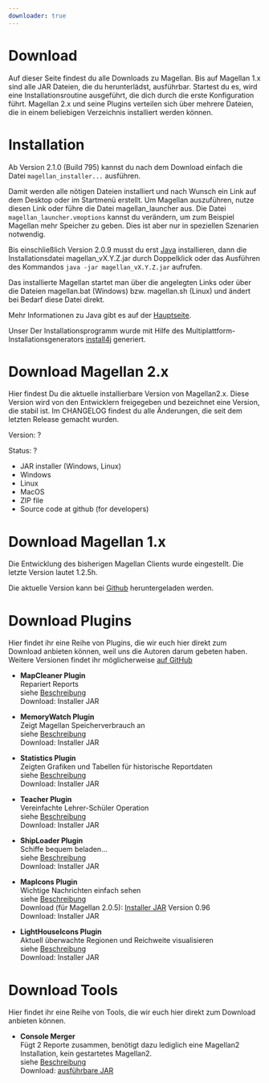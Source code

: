 ```yaml
---
downloader: true
---
```

# Download

Auf dieser Seite findest du alle Downloads zu Magellan. Bis auf Magellan 1.x sind alle JAR Dateien, die du herunterlädst, ausführbar. Startest du es, wird eine Installationsroutine ausgeführt, die dich durch die erste Konfiguration führt. Magellan 2.x und seine Plugins verteilen sich über mehrere Dateien, die in einem beliebigen Verzeichnis installiert werden können.

# Installation

Ab Version 2.1.0 (Build 795) kannst du nach dem Download einfach die Datei `magellan_installer...` ausführen.
  
Damit werden alle nötigen Dateien installiert und nach Wunsch ein Link auf dem Desktop oder im Startmenü erstellt. Um Magellan auszuführen, nutze diesen Link oder führe die Datei magellan_launcher aus. Die Datei `magellan_launcher.vmoptions` kannst du verändern, um zum Beispiel Magellan mehr Speicher zu geben. Dies ist aber nur in speziellen Szenarien notwendig.
  
Bis einschließlich Version 2.0.9 musst du erst [Java](/de/#java) installieren, dann die Installationsdatei magellan_vX.Y.Z.jar durch Doppelklick oder das Ausführen des Kommandos `java -jar magellan_vX.Y.Z.jar` aufrufen.

Das installierte Magellan startet man über die angelegten Links oder über die Dateien magellan.bat (Windows) bzw. magellan.sh (Linux) und ändert bei Bedarf diese Datei direkt.

Mehr Informationen zu Java gibt es auf der [Hauptseite](/de/#java).
  
Unser Der Installationsprogramm wurde mit Hilfe des Multiplattform-Installationsgenerators [install4j](https://www.ej-technologies.com/products/install4j/overview.html) generiert.

<a name="magellan2"></a>

# Download Magellan 2.x

Hier findest Du die aktuelle installierbare Version von Magellan2.x. Diese Version wird von den Entwicklern freigegeben und bezeichnet eine Version, die stabil ist. Im <span id="release_changelog_link">CHANGELOG</span> findest du alle Änderungen, die seit dem letzten Release gemacht wurden.
  
Version: <span id="release_version">?</span>
 
Status: <span id="release_time">?</span>
  
* <span id="release_link_jar">JAR installer (Windows, Linux)</span>
* <span id="release_link_windows">Windows</span>
* <span id="release_link_unix">Linux</span>
* <span id="release_link_macos">MacOS</span>
* <span id="release_link_zip">ZIP file</span>
* <span id="release_link_source">Source code at github (for developers)</span>

<a name="magellan1"></a>

# Download Magellan 1.x

Die Entwicklung des bisherigen Magellan Clients wurde eingestellt. Die letzte Version lautet 1.2.5h.

Die aktuelle Version kann bei [Github](https://github.com/magellan2/magellan2/releases) heruntergeladen werden.
  
<a name="plugins"></a>

# Download Plugins

Hier findet ihr eine Reihe von Plugins, die wir euch hier direkt zum Download
anbieten können, weil uns die Autoren darum gebeten haben. Weitere Versionen findet
ihr möglicherweise [auf GitHub](https://github.com/magellan2/magellan2-extensions-plugins/releases)
  
  
* **MapCleaner Plugin**<br/>
  Repariert Reports<br/>
  siehe [Beschreibung](/de/plugins/mapcleaner)<br/>
  Download: <span id="release_plugin_mapcleaner_installer">Installer JAR</span>

* **MemoryWatch Plugin**<br />
  Zeigt Magellan Speicherverbrauch an<br/>
  siehe [Beschreibung](/de/plugins/memorywatch)<br /> 
  Download: <span id="release_plugin_memorywatch_installer">Installer JAR</span>

* **Statistics Plugin**<br /> 
  Zeigten Grafiken und Tabellen für historische Reportdaten<br/>
  siehe [Beschreibung](/de/plugins/statistics)<br />
  Download: <span id="release_plugin_statistics_installer">Installer JAR</span>

* <a name="teacher"></a> **Teacher Plugin**<br /> 
  Vereinfachte Lehrer-Schüler Operation<br/>
  siehe [Beschreibung](/de/plugins/teacher)<br />
  Download: <span id="release_plugin_teacher_installer">Installer JAR</span>

* <a name="shiploader"></a> **ShipLoader Plugin**<br /> 
  Schiffe bequem beladen...<br/>
  siehe [Beschreibung](/plugins/README.shiploader.txt)<br />
  Download: <span id="release_plugin_shiploader_installer">Installer JAR</span>

* <a name="mapicons"></a> **MapIcons Plugin**<br /> 
  Wichtige Nachrichten einfach sehen<br/>
  siehe [Beschreibung](/de/plugins/mapicons)<br />
  Download (für Magellan 2.0.5): <a href="/plugins/mapicons-installer_2_0_5.jar">Installer JAR</a> Version 0.96<br /> 
  Download: <span id="release_plugin_mapicons_installer">Installer JAR</span>

* <a name="lighthouseicons"></a> **LightHouseIcons Plugin**<br /> 
  Aktuell überwachte Regionen und Reichweite visualisieren<br/>
  siehe [Beschreibung](/de/plugins/lighthouseicons)<br />
  Download: <span id="release_plugin_lighthouseicons_installer">Installer JAR</span>

<a name="tools"></a>

# Download Tools

Hier findet ihr eine Reihe von Tools, die wir euch hier direkt zum Download anbieten können.

* **Console Merger**<br /> Fügt 2 Reporte zusammen, benötigt dazu lediglich eine Magellan2 Installation, kein gestartetes Magellan2.<br /> 
  siehe [Beschreibung](/tools/consolemerger)<br /> 
  Download: [ausführbare JAR](/tools/consolemerger.jar)<br />
